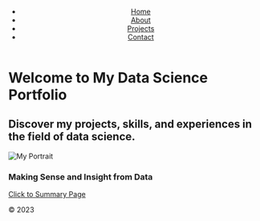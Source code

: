 <!DOCTYPE html>
<html lang="en">
<head>
    <meta charset="UTF-8">
    <meta name="viewport" content="width=device-width, initial-scale=1.0">
    <meta http-equiv="X-UA-Compatible" content="ie=edge">
    <title>Welcome to My Data Science Portfolio</title>
    <link rel="stylesheet" href="static/css/styles.css">
    <link rel="stylesheet" type="text/css" href="static/css/bootstrap.min.css">
</head>
<body>
    <header>
        <nav class="sliding-nav">
            <ul>
                <li><a href="https://github.com/christabelosas/christabelosas/edit/main/README.md">Home</a></li>
                <li><a href="https://github.com/christabelosas/AboutMe">About</a></li>
                <li><a href="https://github.com/christabelosas/Projects/blob/main/README.md">Projects</a></li>
                <li><a href="https://github.com/christabelosas/Contact/blob/main/README.md">Contact</a></li>
            </ul>
        </nav>
    </header>
    <main>
        <h1>Welcome to My Data Science Portfolio</h1>
        <h2>Discover my projects, skills, and experiences in the field of data science.</h2>
        <img src="https://i.imgur.com/hIVTcwS.jpeg" alt="My Portrait" class="logos">
        <h3>Making Sense and Insight from Data</h3>
        <a href="https://github.com/christabelosas/SummaryPage">Click to Summary Page</a>
    </main>
    <footer>
        <p>&copy; 2023</p>
    </footer>
</body>
</html>
